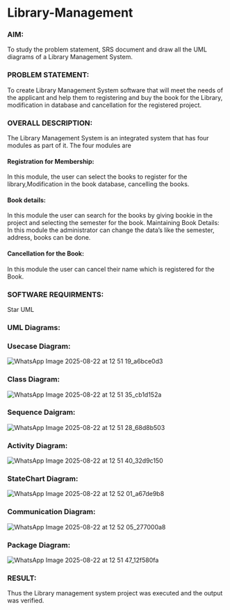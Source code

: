 # Library-Management
### AIM:

To study the problem statement, SRS document and draw all the UML diagrams of a Library Management System.

### PROBLEM STATEMENT:

To create Library Management System software that will meet the needs of the applicant
and help them to registering and buy the book for the Library, modification in database and
cancellation for the registered project.

### OVERALL DESCRIPTION:

The Library Management System is an integrated system that has four modules as part of
it. The four modules are
#### Registration for Membership:
In this module, the user can select the books to register for the library,Modification in the book
database, cancelling the books.
#### Book details:
In this module the user can search for the books by giving bookie in the project and selecting
the semester for the book.
Maintaining Book Details:
In this module the administrator can change the data’s like the semester, address, books can be
done.
#### Cancellation for the Book:
In this module the user can cancel their name which is registered for the Book.

### SOFTWARE REQUIRMENTS:

Star UML
### UML Diagrams:
### Usecase Diagram:

![WhatsApp Image 2025-08-22 at 12 51 19_a6bce0d3](https://github.com/user-attachments/assets/5c9ce06e-9e3f-4290-84a9-0a4a9f5b29e2)

### Class Diagram:

![WhatsApp Image 2025-08-22 at 12 51 35_cb1d152a](https://github.com/user-attachments/assets/4e3014e3-748d-42de-8e3e-808b7634d23c)

### Sequence Daigram:

![WhatsApp Image 2025-08-22 at 12 51 28_68d8b503](https://github.com/user-attachments/assets/b9d43813-2515-4ce3-bf2e-dc1e73eadcdf)

### Activity Diagram:

![WhatsApp Image 2025-08-22 at 12 51 40_32d9c150](https://github.com/user-attachments/assets/c06f34c8-35e4-44e7-8410-3481b7771eb4)

### StateChart Diagram:

![WhatsApp Image 2025-08-22 at 12 52 01_a67de9b8](https://github.com/user-attachments/assets/173afba3-79b3-43d0-9749-b88870958fed)

### Communication Diagram:

![WhatsApp Image 2025-08-22 at 12 52 05_277000a8](https://github.com/user-attachments/assets/2bbe3a86-544c-4f92-8b9b-5780c9fe0333)

### Package Diagram:
![WhatsApp Image 2025-08-22 at 12 51 47_12f580fa](https://github.com/user-attachments/assets/60287f4b-2ea3-4c28-b476-84c8dabe416a)

### RESULT:
Thus the Library management system project was executed and the output was verified.
